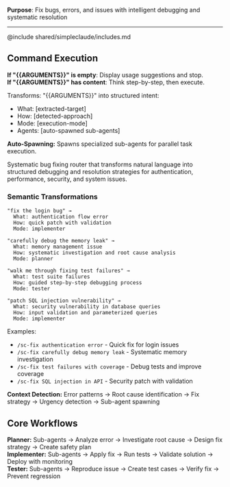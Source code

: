 **Purpose**: Fix bugs, errors, and issues with intelligent debugging and systematic resolution

---

@include shared/simpleclaude/includes.md

## Command Execution

**If "{{ARGUMENTS}}" is empty**: Display usage suggestions and stop.  
**If "{{ARGUMENTS}}" has content**: Think step-by-step, then execute.

Transforms: "{{ARGUMENTS}}" into structured intent:

- What: [extracted-target]
- How: [detected-approach]
- Mode: [execution-mode]
- Agents: [auto-spawned sub-agents]

**Auto-Spawning:** Spawns specialized sub-agents for parallel task execution.

Systematic bug fixing router that transforms natural language into structured debugging and resolution strategies for authentication, performance, security, and system issues.

### Semantic Transformations

```
"fix the login bug" →
  What: authentication flow error
  How: quick patch with validation
  Mode: implementer

"carefully debug the memory leak" →
  What: memory management issue
  How: systematic investigation and root cause analysis
  Mode: planner

"walk me through fixing test failures" →
  What: test suite failures
  How: guided step-by-step debugging process
  Mode: tester

"patch SQL injection vulnerability" →
  What: security vulnerability in database queries
  How: input validation and parameterized queries
  Mode: implementer
```

Examples:

- `/sc-fix authentication error` - Quick fix for login issues
- `/sc-fix carefully debug memory leak` - Systematic memory investigation
- `/sc-fix test failures with coverage` - Debug tests and improve coverage
- `/sc-fix SQL injection in API` - Security patch with validation

**Context Detection:** Error patterns → Root cause identification → Fix strategy → Urgency detection → Sub-agent spawning

## Core Workflows

**Planner:** Sub-agents → Analyze error → Investigate root cause → Design fix strategy → Create safety plan  
**Implementer:** Sub-agents → Apply fix → Run tests → Validate solution → Deploy with monitoring  
**Tester:** Sub-agents → Reproduce issue → Create test cases → Verify fix → Prevent regression
